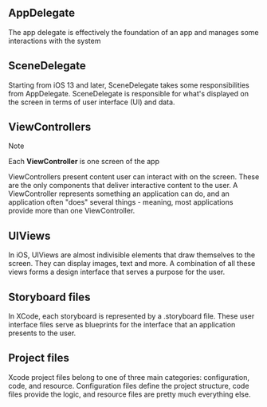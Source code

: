 

## AppDelegate
The app delegate is effectively the foundation of an app and manages some interactions with the system

## SceneDelegate
Starting from iOS 13 and later, SceneDelegate takes some responsibilities from AppDelegate. SceneDelegate is responsible for what's displayed on the screen in terms of user interface (UI) and data.

## ViewControllers

>[!note]
>Each __ViewController__ is one screen of the app

ViewControllers present content user can interact with on the screen. These are the only components that deliver interactive content to the user. A ViewController represents something an application can do, and an application often "does" several things - meaning, most applications provide more than one ViewController.

## UIViews
In iOS, UIViews are almost indivisible elements that draw themselves to the screen. They can display images, text and more. A combination of all these views forms a design interface that serves a purpose for the user.

## Storyboard files
In XCode, each storyboard is represented by a .storyboard file. These user interface files serve as blueprints for the interface that an application presents to the user.

## Project files
Xcode project files belong to one of three main categories: configuration, code, and resource. Configuration files define the project structure, code files provide the logic, and resource files are pretty much everything else.


